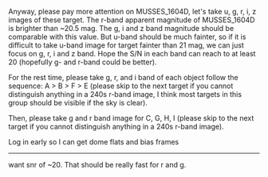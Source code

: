 Anyway, please pay more attention on MUSSES_1604D, let's take u, g, r, i, z images of these target. The r-band apparent magnitude of MUSSES_1604D is brighter than ~20.5 mag. The g, i and z band magnitude should be comparable with this value. But u-band should be much fainter, so if it is difficult to take u-band image for target fainter than 21 mag, we can just focus on g, r, i and z band. Hope the S/N in each band can reach to at least 20 (hopefully g- and r-band could be better).

For the rest time, please take g, r, and i band of each object follow the sequence: A > B > F > E (please skip to the next target if you cannot distinguish anything in a 240s r-band image, I think most targets in this group should be visible if the sky is clear).

Then, please take g and r band image for C, G, H, I (please skip to the next target if you cannot distinguish anything in a 240s r-band image).



Log in early so I can get dome flats and bias frames

------


want snr of ~20.  That should be really fast for r and g.

